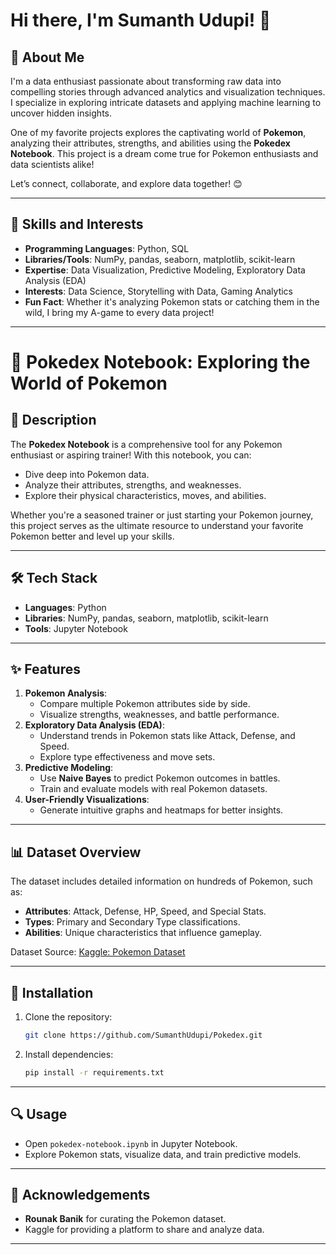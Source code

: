 # Hi there, I'm Sumanth Udupi! 👋  

## 🌟 About Me  
I'm a data enthusiast passionate about transforming raw data into compelling stories through advanced analytics and visualization techniques. I specialize in exploring intricate datasets and applying machine learning to uncover hidden insights.  

One of my favorite projects explores the captivating world of **Pokemon**, analyzing their attributes, strengths, and abilities using the **Pokedex Notebook**. This project is a dream come true for Pokemon enthusiasts and data scientists alike!  

Let’s connect, collaborate, and explore data together! 😊  

---

## 🌟 Skills and Interests  
- **Programming Languages**: Python, SQL  
- **Libraries/Tools**: NumPy, pandas, seaborn, matplotlib, scikit-learn  
- **Expertise**: Data Visualization, Predictive Modeling, Exploratory Data Analysis (EDA)  
- **Interests**: Data Science, Storytelling with Data, Gaming Analytics  
- **Fun Fact**: Whether it's analyzing Pokemon stats or catching them in the wild, I bring my A-game to every data project!  

---

# 🐾 Pokedex Notebook: Exploring the World of Pokemon  

## 📖 Description  
The **Pokedex Notebook** is a comprehensive tool for any Pokemon enthusiast or aspiring trainer! With this notebook, you can:  
- Dive deep into Pokemon data.  
- Analyze their attributes, strengths, and weaknesses.  
- Explore their physical characteristics, moves, and abilities.  

Whether you're a seasoned trainer or just starting your Pokemon journey, this project serves as the ultimate resource to understand your favorite Pokemon better and level up your skills.  

---

## 🛠 Tech Stack  
- **Languages**: Python  
- **Libraries**: NumPy, pandas, seaborn, matplotlib, scikit-learn  
- **Tools**: Jupyter Notebook  

---

## ✨ Features  
1. **Pokemon Analysis**:  
   - Compare multiple Pokemon attributes side by side.  
   - Visualize strengths, weaknesses, and battle performance.  
2. **Exploratory Data Analysis (EDA)**:  
   - Understand trends in Pokemon stats like Attack, Defense, and Speed.  
   - Explore type effectiveness and move sets.  
3. **Predictive Modeling**:  
   - Use **Naive Bayes** to predict Pokemon outcomes in battles.  
   - Train and evaluate models with real Pokemon datasets.  
4. **User-Friendly Visualizations**:  
   - Generate intuitive graphs and heatmaps for better insights.  

---

## 📊 Dataset Overview  
The dataset includes detailed information on hundreds of Pokemon, such as:  
- **Attributes**: Attack, Defense, HP, Speed, and Special Stats.  
- **Types**: Primary and Secondary Type classifications.  
- **Abilities**: Unique characteristics that influence gameplay.  

Dataset Source: [Kaggle: Pokemon Dataset](https://www.kaggle.com/datasets/rounakbanik/pokemon)  

---

## 🚀 Installation  
1. Clone the repository:  
   ```bash
   git clone https://github.com/SumanthUdupi/Pokedex.git
   ```  
2. Install dependencies:  
   ```bash
   pip install -r requirements.txt
   ```  

---

## 🔍 Usage  
- Open `pokedex-notebook.ipynb` in Jupyter Notebook.  
- Explore Pokemon stats, visualize data, and train predictive models.  

---

## 🙏 Acknowledgements  
- **Rounak Banik** for curating the Pokemon dataset.  
- Kaggle for providing a platform to share and analyze data.  

---
